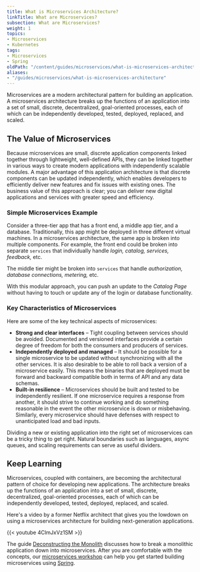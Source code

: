 ```yaml
---
title: What is Microservices Architecture?
linkTitle: What are Microservices?
subsection: What are Microservices?
weight: 1
topics:
- Microservices
- Kubernetes
tags:
- Microservices
- Spring
oldPath: "/content/guides/microservices/what-is-microservices-architecture.md"
aliases:
- "/guides/microservices/what-is-microservices-architecture"
---
```


Microservices are a modern architectural pattern for building an application. A microservices architecture breaks up the functions of an application into a set of small, discrete, decentralized, goal-oriented processes, each of which can be independently developed, tested, deployed, replaced, and scaled.

## The Value of Microservices

Because microservices are small, discrete application components linked together through lightweight, well-defined APIs, they can be linked together in various ways to create modern applications with independently scalable modules. A major advantage of this application architecture is that discrete components can be updated independently, which enables developers to efficiently deliver new features and fix issues with existing ones. The business value of this approach is clear; you can deliver new digital applications and services with greater speed and efficiency.

### Simple Microservices Example

Consider a three-tier app that has a front end, a middle app tier, and a database. Traditionally, this app might be deployed in three different virtual machines. In a microservices architecture, the same app is broken into multiple components. For example, the front end could be broken into separate `services` that individually handle _login, catalog, services, feedback,_ etc.

The middle tier might be broken into `services` that handle _authorization, database connections, metering,_ etc.

With this modular approach, you can push an update to the _Catalog Page_  without having to touch or update any of the login or database functionality.

### Key Characteristics of Microservices

Here are some of the key technical aspects of microservices:

* __Strong and clear interfaces__ – Tight coupling between services should be avoided. Documented and versioned interfaces provide a certain degree of freedom for both the consumers and producers of services.
* __Independently deployed and managed__ – It should be possible for a single microservice to be updated without synchronizing with all the other services. It is also desirable to be able to roll back a version of a microservice easily. This means the binaries that are deployed must be forward and backward compatible both in terms of API and any data schemas. 
* __Built-in resilience__ – Microservices should be built and tested to be independently resilient. If one microservice requires a response from another, it  should strive to continue working and do something reasonable in the event the other microservice is down or misbehaving. Similarly, every microservice should have defenses with respect to unanticipated load and bad inputs.

Dividing a new or existing application into the right set of microservices can be a tricky thing to get right. Natural boundaries such as languages, async queues, and scaling requirements can serve as useful dividers.

## Keep Learning

Microservices, coupled with containers, are becoming the architectural pattern of choice for developing new applications. The architecture breaks up the functions of an application into a set of small, discrete, decentralized, goal-oriented processes, each of which can be independently developed, tested, deployed, replaced, and scaled. 

Here's a video by a former Netflix architect that gives you the lowdown on using a microservices architecture for building next-generation applications. 

{{< youtube 4ClmJxVz1SM >}}

The guide [Deconstructing the Monolith](/guides/microservices/deconstructing-the-monolith/) discusses how to break a monolithic application down into microservices. After you are comfortable with the concepts, our [microservices workshop](/workshops/lab-microservice/) can help you get started building microservices using [Spring](/topics/spring).




